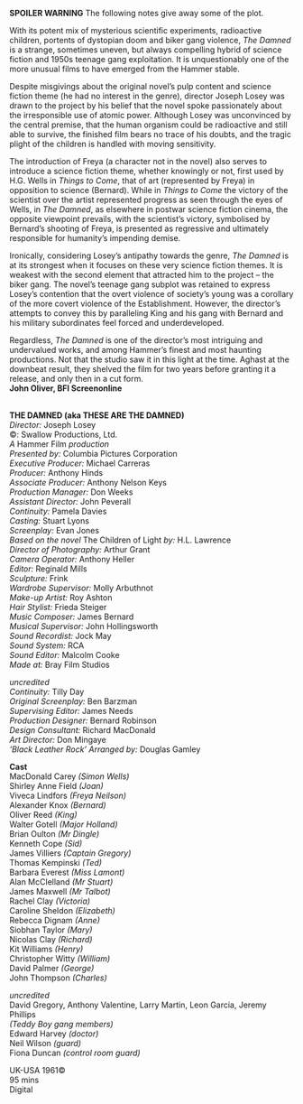 
**SPOILER WARNING** The following notes give away some of the plot.

With its potent mix of mysterious scientific experiments, radioactive children, portents of dystopian doom and biker gang violence, _The Damned_ is a strange, sometimes uneven, but always compelling hybrid of science fiction and 1950s teenage gang exploitation. It is unquestionably one of the more unusual films to have emerged from the Hammer stable.

Despite misgivings about the original novel’s pulp content and science fiction theme (he had no interest in the genre), director Joseph Losey was drawn to the project by his belief that the novel spoke passionately about the irresponsible use of atomic power. Although Losey was unconvinced by the central premise, that the human organism could be radioactive and still able to survive, the finished film bears no trace of his doubts, and the tragic plight of the children is handled with moving sensitivity.

The introduction of Freya (a character not in the novel) also serves to introduce a science fiction theme, whether knowingly or not, first used by H.G. Wells in _Things to Come_, that of art (represented by Freya) in opposition to science (Bernard). While in _Things to Come_ the victory of the scientist over the artist represented progress as seen through the eyes of Wells, in _The Damned_, as elsewhere in postwar science fiction cinema, the opposite viewpoint prevails, with the scientist’s victory, symbolised by Bernard’s shooting of Freya, is presented as regressive and ultimately responsible for humanity’s impending demise.

Ironically, considering Losey’s antipathy towards the genre, _The Damned_ is at its strongest when it focuses on these very science fiction themes. It is weakest with the second element that attracted him to the project – the biker gang. The novel’s teenage gang subplot was retained to express Losey’s contention that the overt violence of society’s young was a corollary of the more covert violence of the Establishment. However, the director’s attempts to convey this by paralleling King and his gang with Bernard and his military subordinates feel forced and underdeveloped.

Regardless, _The Damned_ is one of the director’s most intriguing and undervalued works, and among Hammer’s finest and most haunting productions. Not that the studio saw it in this light at the time. Aghast at the downbeat result, they shelved the film for two years before granting it a release, and only then in a cut form.  
**John Oliver, BFI Screenonline**
<br><br>

**THE DAMNED (aka THESE ARE THE DAMNED)**<br>
_Director:_ Joseph Losey<br>
©: Swallow Productions, Ltd.<br>
_A_ Hammer Film _production_<br>
_Presented by:_ Columbia Pictures Corporation<br>
_Executive Producer:_ Michael Carreras<br>
_Producer:_ Anthony Hinds<br>
_Associate Producer:_ Anthony Nelson Keys<br>
_Production Manager:_ Don Weeks<br>
_Assistant Director:_ John Peverall<br>
_Continuity:_ Pamela Davies<br>
_Casting:_ Stuart Lyons<br>
_Screenplay:_ Evan Jones<br>
_Based on the novel_ The Children of Light _by:_ H.L. Lawrence<br>
_Director of Photography:_ Arthur Grant<br>
_Camera Operator:_ Anthony Heller<br>
_Editor:_ Reginald Mills<br>
_Sculpture:_ Frink<br>
_Wardrobe Supervisor:_ Molly Arbuthnot<br>
_Make-up Artist:_ Roy Ashton<br>
_Hair Stylist:_ Frieda Steiger<br>
_Music Composer:_ James Bernard<br>
_Musical Supervisor:_ John Hollingsworth<br>
_Sound Recordist:_ Jock May<br>
_Sound System:_ RCA<br>
_Sound Editor:_ Malcolm Cooke<br>
_Made_ _at:_ Bray Film Studios<br>

_uncredited_<br>
_Continuity:_ Tilly Day<br>
_Original Screenplay:_ Ben Barzman<br>
_Supervising Editor:_ James Needs<br>
_Production Designer:_ Bernard Robinson<br>
_Design Consultant:_ Richard MacDonald<br>
_Art Director:_ Don Mingaye<br>
_‘Black Leather Rock’ Arranged by:_ Douglas Gamley<br>

**Cast**<br>
MacDonald Carey _(Simon Wells)_<br>
Shirley Anne Field _(Joan)_<br>
Viveca Lindfors _(Freya Neilson)_<br>
Alexander Knox _(Bernard)_<br>
Oliver Reed _(King)_<br>
Walter Gotell _(Major Holland)_<br>
Brian Oulton _(Mr Dingle)_<br>
Kenneth Cope _(Sid)_<br>
James Villiers _(Captain Gregory)_<br>
Thomas Kempinski _(Ted)_<br>
Barbara Everest _(Miss Lamont)_<br>
Alan McClelland _(Mr Stuart)_<br>
James Maxwell _(Mr Talbot)_<br>
Rachel Clay _(Victoria)_<br>
Caroline Sheldon _(Elizabeth)_<br>
Rebecca Dignam _(Anne)_<br>
Siobhan Taylor _(Mary)_<br>
Nicolas Clay _(Richard)_<br>
Kit Williams _(Henry)_<br>
Christopher Witty _(William)_<br>
David Palmer _(George)_<br>
John Thompson _(Charles)_<br>

_uncredited_<br>
David Gregory, Anthony Valentine, Larry Martin, Leon Garcia, Jeremy Phillips  
_(Teddy Boy gang members)_<br>
Edward Harvey _(doctor)_<br>
Neil Wilson _(guard)_<br>
Fiona Duncan _(control room guard)_

UK-USA 1961©<br>
95 mins<br>
Digital<br>
<br><br>
<!--stackedit_data:
eyJoaXN0b3J5IjpbNjgxNzA5NTEyXX0=
-->